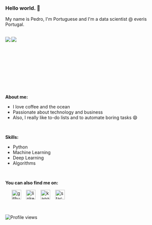 ### Hello world. 👋

My name is Pedro, I'm Portuguese and I'm a data scientist @ everis Portugal.

<br>

<a href="https://github-readme-stats.vercel.app/api?username=pedromlsreis&show_icons=true&count_private=true">
    <img align="left" src="https://github-readme-stats.vercel.app/api?username=pedromlsreis&show_icons=true&count_private=true&include_all_commits=true&hide=stars" />
</a>
<a href="https://github-readme-stats.vercel.app/api/top-langs/?username=pedromlsreis&layout=compact">
    <img align="left" src="https://github-readme-stats.vercel.app/api/top-langs/?username=pedromlsreis&layout=compact" />
</a>

<br><br><br><br><br><br><br><br><br>

__About me:__
  - I love coffee and the ocean
  - Passionate about technology and business
  - Also, I really like to-do lists and to automate boring tasks 😄

<br>

__Skills:__ 
  - Python
  - Machine Learning
  - Deep Learning
  - Algorithms

<br>

__You can also find me on:__

&nbsp;&nbsp;&nbsp;&nbsp; 
[<img src='https://cdn.jsdelivr.net/npm/simple-icons@3.0.1/icons/github.svg' alt='github' height='30'>](https://github.com/pedromlsreis)
&nbsp;&nbsp;
[<img src='https://cdn.jsdelivr.net/npm/simple-icons@3.0.1/icons/linkedin.svg' alt='linkedin' height='30'>](https://www.linkedin.com/in/pedrom-reis/)
&nbsp;&nbsp;
[<img src='https://cdn.jsdelivr.net/npm/simple-icons@3.0.1/icons/kaggle.svg' alt='kaggle' height='30'>](https://www.kaggle.com/pedromlsreis)
&nbsp;&nbsp;
[<img src='https://cdn.jsdelivr.net/npm/simple-icons@3.0.1/icons/stackoverflow.svg' alt='stackoverflow' height='30'>](https://stackoverflow.com/users/8406700)

<br>

![Profile views](https://gpvc.arturio.dev/pedromlsreis)  


<!--
**pedromlsreis/pedromlsreis** is a ✨ _special_ ✨ repository because its `README.md` (this file) appears on your GitHub profile.

Here are some ideas to get you started:

- 🔭 I’m currently working on ...
- 🌱 I’m currently learning ...
- 👯 I’m looking to collaborate on ...
- 🤔 I’m looking for help with ...
- 💬 Ask me about ...
- 📫 How to reach me: ...
- 😄 Pronouns: ...
- ⚡ Fun fact: ...
-->
